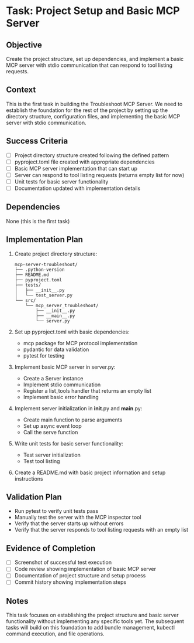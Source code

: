 # Task: Project Setup and Basic MCP Server

## Objective
Create the project structure, set up dependencies, and implement a basic MCP server with stdio communication that can respond to tool listing requests.

## Context
This is the first task in building the Troubleshoot MCP Server. We need to establish the foundation for the rest of the project by setting up the directory structure, configuration files, and implementing the basic MCP server with stdio communication.

## Success Criteria
- [ ] Project directory structure created following the defined pattern
- [ ] pyproject.toml file created with appropriate dependencies
- [ ] Basic MCP server implementation that can start up
- [ ] Server can respond to tool listing requests (returns empty list for now)
- [ ] Unit tests for basic server functionality
- [ ] Documentation updated with implementation details

## Dependencies
None (this is the first task)

## Implementation Plan
1. Create project directory structure:
   ```
   mcp-server-troubleshoot/
   ├── .python-version
   ├── README.md
   ├── pyproject.toml
   ├── tests/
   │   ├── __init__.py
   │   └── test_server.py
   └── src/
       └── mcp_server_troubleshoot/
           ├── __init__.py
           ├── __main__.py
           └── server.py
   ```

2. Set up pyproject.toml with basic dependencies:
   - mcp package for MCP protocol implementation
   - pydantic for data validation
   - pytest for testing

3. Implement basic MCP server in server.py:
   - Create a Server instance
   - Implement stdio communication
   - Register a list_tools handler that returns an empty list
   - Implement basic error handling

4. Implement server initialization in __init__.py and __main__.py:
   - Create main function to parse arguments
   - Set up async event loop
   - Call the serve function

5. Write unit tests for basic server functionality:
   - Test server initialization
   - Test tool listing

6. Create a README.md with basic project information and setup instructions

## Validation Plan
- Run pytest to verify unit tests pass
- Manually test the server with the MCP inspector tool
- Verify that the server starts up without errors
- Verify that the server responds to tool listing requests with an empty list

## Evidence of Completion
- [ ] Screenshot of successful test execution
- [ ] Code review showing implementation of basic MCP server
- [ ] Documentation of project structure and setup process
- [ ] Commit history showing implementation steps

## Notes
This task focuses on establishing the project structure and basic server functionality without implementing any specific tools yet. The subsequent tasks will build on this foundation to add bundle management, kubectl command execution, and file operations.
